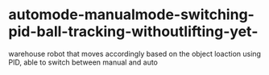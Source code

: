 # automode-manualmode-switching-pid-ball-tracking-withoutlifting-yet-
warehouse robot that moves accordingly based on the object loaction using PID, able to switch between manual and auto
